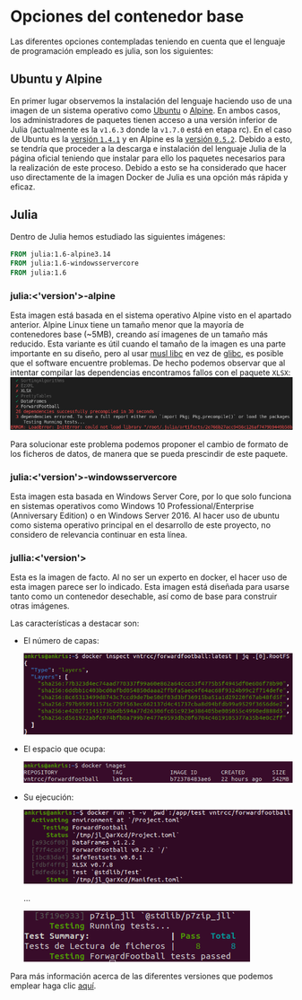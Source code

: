 # Opciones del contenedor base

Las diferentes opciones contempladas teniendo en cuenta que el lenguaje de programación empleado es julia, son los siguientes:

## Ubuntu y Alpine

En primer lugar observemos la instalación del lenguaje haciendo uso de una imagen de un sistema operativo como [Ubuntu](https://hub.docker.com/_/ubuntu) o [Alpine](https://hub.docker.com/_/alpine). En ambos casos, los administradores de paquetes tienen acceso a una versión inferior de Julia (actualmente es la `v1.6.3` donde la `v1.7.0` está en etapa rc). En el caso de Ubuntu es la [versión `1.4.1`](https://www.ubuntuupdates.org/package/core/focal/universe/base/julia) y en Alpine es la [versión `0.5.2`](https://pkgs.alpinelinux.org/package/v3.6/community/x86_64/julia). Debido a esto, se tendría que proceder a la descarga e instalación del lenguaje Julia de la página oficial teniendo que instalar para ello los paquetes necesarios para la realización de este proceso. Debido a esto se ha considerado que hacer uso directamente de la imagen Docker de Julia es una opción más rápida y eficaz.

## Julia

Dentro de Julia hemos estudiado las siguientes imágenes:

```Dockerfile
FROM julia:1.6-alpine3.14
FROM julia:1.6-windowsservercore
FROM julia:1.6
```

### julia:<'version'>-alpine
Esta imagen está basada en el sistema operativo Alpine visto en el apartado anterior. Alpine Linux tiene un tamaño menor que la mayoría de contenedores base (~5MB), creando así imagenes de un tamaño más reducido. Esta variante es útil cuando el tamaño de la imagen es una parte importante en su diseño, pero al usar [musl libc](https://musl.libc.org/) en vez de [glibc](https://es.wikipedia.org/wiki/Glibc), es posible que el software encuentre problemas. De hecho podemos observar que al intentar compilar las dependencias encontramos fallos con el paquete `XLSX`:
![Error XLSX](../Imagenes/error-XLSX.png)

Para solucionar este problema podemos proponer el cambio de formato de los ficheros de datos, de manera que se pueda prescindir de este paquete.

### julia:<'version'>-windowsservercore
Esta imagen esta basada en Windows Server Core, por lo que solo funciona en sistemas operativos como Windows 10 Professional/Enterprise (Anniversary Edition) o en Windows Server 2016. Al hacer uso de ubuntu como sistema operativo principal en el desarrollo de este proyecto, no considero de relevancia continuar en esta línea.

### jullia:<'version'>
Esta es la imagen de facto. Al no ser un experto en docker, el hacer uso de esta imagen parece ser lo indicado. Esta imagen está diseñada para usarse tanto como un contenedor desechable, así como de base para construir otras imágenes.

Las características a destacar son:

* El número de capas:

    ![Capas del contenedor](../Imagenes/layers-container.png)

* El espacio que ocupa:

    ![Tamaño del contenedor](../Imagenes/size-container.png)

* Su ejecución:

    ![Ejecución del contenedor](../Imagenes/run-container.png)

    ...

    ![Ejecución del contenedor](../Imagenes/run2-container.png)

Para más información acerca de las diferentes versiones que podemos emplear haga clic [aquí](https://hub.docker.com/_/julia).
